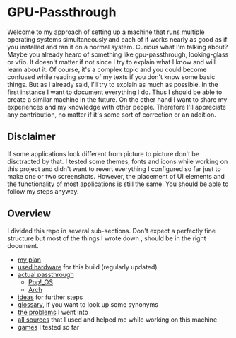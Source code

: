 # GPU-Passthrough

Welcome to my approach of setting up a machine that runs multiple operating systems simultaneously and each of it works
nearly as good as if you installed and ran it on a normal system. Curious what I'm talking about? Maybe you already heard
of something like gpu-passthrough, looking-glass or vfio. It doesn't matter if not since I try to explain what I know and
will learn about it. Of course, it's a complex topic and you could become confused while reading some of my texts if you
don't know some basic things. But as I already said, I'll try to explain as much as possible. In the first instance I want
to document everything I do. Thus I should be able to create a similar machine in the future. On the other hand I want to
share my experiences and my knowledge with other people. Therefore I'll appreciate any contribution, no matter if it's some
sort of correction or an addition.

## Disclaimer

If some applications look different from picture to picture don't be disctracted by that. I tested some themes, fonts and
icons while working on this project and didn't want to revert everything I configured so far just to make one or two
screenshots. However, the placement of UI elements and the functionality of most applications is still the same. You should
be able to follow my steps anyway.

## Overview

I divided this repo in several sub-sections. Don't expect a perfectly fine structure but most of the things I wrote down
, should be in the right document.

- [my plan](explanations/overview.md)
- [used hardware](hardware) for this build (regularly updated)
- [actual passthrough](passthrough)
  - [Pop!_OS](passthrough/arch/)
  - [Arch](passthrough/pop_os/)
- [ideas](ideas.md) for further steps
- [glossary](explanations/glossary.md), if you want to look up some synonyms
- [the problems](problems.md) I went into
- [all sources](sources.md) that I used and helped me while working on this machine
- [games](games.md) I tested so far
